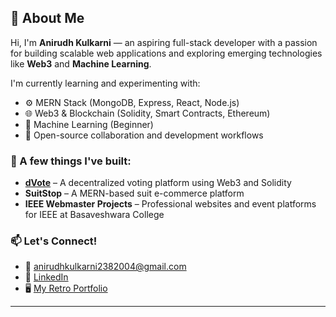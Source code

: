 ## 👋 About Me

Hi, I'm **Anirudh Kulkarni** — an aspiring full-stack developer with a passion for building scalable web applications and exploring emerging technologies like **Web3** and **Machine Learning**.

I'm currently learning and experimenting with:

- ⚙️ MERN Stack (MongoDB, Express, React, Node.js)
- 🌐 Web3 & Blockchain (Solidity, Smart Contracts, Ethereum)
- 🤖 Machine Learning (Beginner)
- 🌱 Open-source collaboration and development workflows

### 📌 A few things I've built:
- [**dVote**](https://voting-three-self.vercel.app/) – A decentralized voting platform using Web3 and Solidity
- **SuitStop** – A MERN-based suit e-commerce platform
- **IEEE Webmaster Projects** – Professional websites and event platforms for IEEE at Basaveshwara College

### 📫 Let's Connect!
- 📧 anirudhkulkarni2382004@gmail.com  
- 🔗 [LinkedIn](https://www.linkedin.com/in/anirudh-kulkarni-208096276)  
- 🖥️ [My Retro Portfolio](https://v0-retro-terminal-website-silk.vercel.app/)

---
